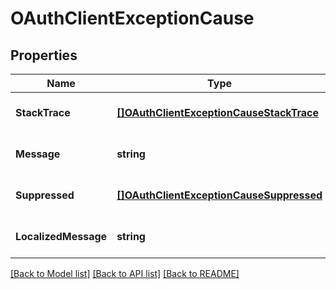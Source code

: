 # OAuthClientExceptionCause

## Properties
Name | Type | Description | Notes
------------ | ------------- | ------------- | -------------
**StackTrace** | [**[]OAuthClientExceptionCauseStackTrace**](OAuthClientException_cause_stackTrace.md) |  | [optional] [default to null]
**Message** | **string** |  | [optional] [default to null]
**Suppressed** | [**[]OAuthClientExceptionCauseSuppressed**](OAuthClientException_cause_suppressed.md) |  | [optional] [default to null]
**LocalizedMessage** | **string** |  | [optional] [default to null]

[[Back to Model list]](../README.md#documentation-for-models) [[Back to API list]](../README.md#documentation-for-api-endpoints) [[Back to README]](../README.md)

